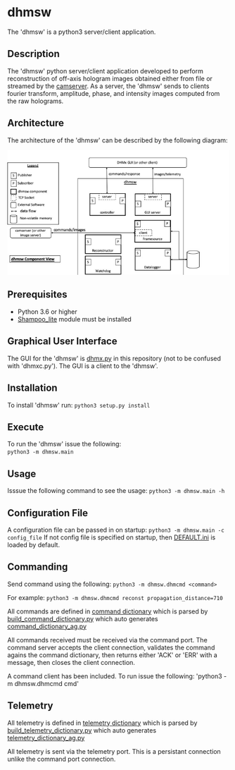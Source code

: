 # dhmsw
The 'dhmsw' is a python3 server/client application.

## Description
The 'dhmsw' python server/client application developed to perform reconstruction of off-axis
hologram images obtained either from file or streamed by the [camserver](../camserver). 
As a server, the 'dhmsw' sends to clients fourier transform, amplitude, phase, and intensity
images computed from the raw holograms. 

## Architecture
The architecture of the 'dhmsw' can be described by the following diagram:

![dhmsw architecture](docs/dhmsw_architecture.jpeg)


## Prerequisites
* Python 3.6 or higher
* [Shampoo_lite](../shampoo_lite) module must be installed

## Graphical User Interface
The GUI for the 'dhmsw' is [dhmx.py](../dhm_gui/dhmx.py) in this repository (not to be confused with 'dhmxc.py').
The GUI is a client to the 'dhmsw'.


## Installation
To install 'dhmsw' run: `python3 setup.py install`

##  Execute
To run the 'dhmsw' issue the following:  
`python3 -m dhmsw.main`

## Usage
Isssue the following command to see the usage:  `python3 -m dhmsw.main -h`

## Configuration File
A configuration file can be passed in on startup: `python3 -m dhmsw.main -c config_file`
If not config file is specified on startup, then [DEFAULT.ini](dhmsw/DEFAULT.ini) is loaded by default.

## Commanding
Send command using the following:
`python3 -m dhmsw.dhmcmd <command>`

For example:
`python3 -m dhmsw.dhmcmd reconst propagation_distance=710`

All commands are defined in [command dictionary](config/command_dictionary.xml) which is parsed by [build_command_dictionary.py](config/build_command_dictionary.py) which auto generates [command_dictionary_ag.py](dhmsw/command_dictionary_ag.py)

All commands received must be received via the command port.  The command server accepts the client connection, validates the command agains the command dictionary, then returns either 'ACK' or 'ERR' with a message, then closes the client connection.

A command client has been included.  To run issue the following:  'python3 -m dhmsw.dhmcmd cmd'

## Telemetry
All telemetry is defined in [telemetry dictionary](config/telemetry_dictionary.xml) which is parsed by [build_telemetry_dictionary.py](config/build_telemetry_dictionary.py) which auto generates [telemetry_dictionary_ag.py](dhmsw/telemetry_dictionary_ag.py)

All telemetry is sent via the telemetry port.  This is a persistant connection unlike the command port connection.

